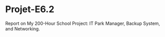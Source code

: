 # Projet-E6.2
Report on My 200-Hour School Project: IT Park Manager, Backup System, and Networking.
